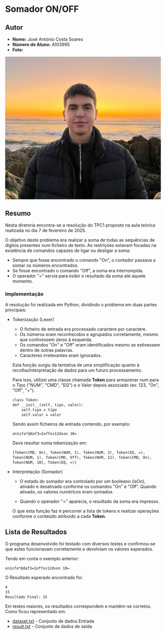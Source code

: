 # Somador ON/OFF

## Autor
- **Nome:** José António Costa Soares
- **Número de Aluno:** A103995
- **Foto:**

![José Soares](../images/josesoares.jpg)  


## Resumo
Nesta diretoria encontra-se a resolução do TPC1 proposto na aula teórica realizada no dia 7 de fevereiro de 2025.  

O objetivo deste problema era realizar a soma de todas as sequências de dígitos presentes num ficheiro de texto. As restrições estavam focadas na existência de comandos capazes de ligar ou desligar a soma:

- Sempre que fosse encontrado o comando "On", o contador passava a somar os números encontrados.
- Se fosse encontrado o comando "Off", a soma era interrompida.
- O operador "=" servia para exibir o resultado da soma até aquele momento.


### Implementação

A resolução foi realizada em Python, dividindo o problema em duas partes principais:

- Tokenização (Lexer)
    - O ficheiro de entrada era processado caractere por caractere.
    - Os números eram reconhecidos e agrupados corretamente, mesmo que contivessem zeros à esquerda.
    - Os comandos "On" e "Off" eram identificados mesmo se estivessem dentro de outras palavras.
    - Caracteres irrelevantes eram ignorados.
  
    Esta função surgiu da tentativa de uma simplificação quanto à recolha/interpretação de dados para um futuro processamento.

    Para isso, utilizei uma classe chamada **Token** para armazenar num para o Tipo ("NUM", "CMD", "EQ") e o Valor depois associado (ex: 123, "On", "Off", "=").

    ```
    class Token:
    def __init__(self, tipo, valor):
        self.tipo = tipo
        self.valor = valor 
    ```

    Sendo assim ficheiros de entrada contendo, por exemplo:

    ```
    on1sfa*@daf3=1offos12dson 10=
    ```

    Deve resultar numa tokenização em:

    ```
   [Token(CMD, On), Token(NUM, 1), Token(NUM, 3), Token(EQ, =), Token(NUM, 1), Token(CMD, Off), Token(NUM, 12), Token(CMD, On), Token(NUM, 10), Token(EQ, =)]
    ```



- Interpretação (Somador)

    - O estado do somador era controlado por um booleano (isOn), ativado e desativado conforme os comandos "On" e "Off". Quando ativado, os valores numéricos eram somados.

    - Quando o operador "=" aparecia, o resultado da soma era impresso.

    O que esta função faz é percorrer a lista de tokens e realizar operações conforme o conteúdo atribuido a cada **Token**.

## Lista de Resultados

O programa desenvolvido foi testado com diversos testes e confirmou-se que estes funcionavam corretamente e devolviam os valores esperados.

Tendo em conta o exemplo anterior:
```
on1sfa*@daf3=1offos12dson 10=
```

O Resultado esperado encontrado foi:

```
4
15
Resultado Final: 15
```

Em testes maiores, os resultados correspondem e mantêm-se corretos. Como ficou representado em:

- [dataset.txt](dataset.txt) - Conjunto de dados Entrada
- [result.txt](result.txt) - Conjunto de dados de saída
